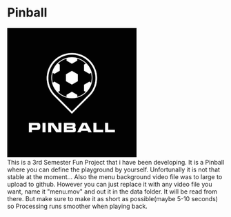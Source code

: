 # Pinball
<img src="Pinball Logo.png"></img>
<br>
This is a 3rd Semester Fun Project that i have been developing. It is a Pinball where you can define the playground by yourself. Unfortunally it is not that stable at the moment...
Also the menu background video file was to large to upload to github. However you can just replace it with any video file you want, name it "menu.mov" and out it in the
data folder. It will be read from there. But make sure to make it as short as possible(maybe 5-10 seconds) so Processing runs smoother when playing back.

